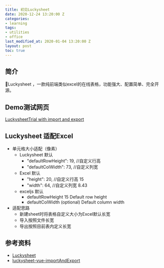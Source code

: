 ```yaml
---
title: 初见Luckysheet
date: 2020-12-24 13:20:00 Z
categories:
- learning
tags:
- utilities
- office
last_modified_at: 2020-01-04 13:20:00 Z
layout: post
toc: true
---
```


## 简介

🚀Luckysheet ，一款纯前端类似excel的在线表格，功能强大、配置简单、完全开源。

## Demo测试网页

[LuckysheetTrial with import and export](https://zzhang18.github.io/LuckySheetTrial/)

## Luckysheet 适配Excel
* 单元格大小适配（像素）
  * Luckysheet 默认         
    * "defaultRowHeight": 19, //自定义行高
    * "defaultColWidth": 73, //自定义列宽
  * Excel 默认
    * "height": 20, //自定义行高 15
    * "width": 64, //自定义列宽 8.43 
  * exceljs 默认
    * defaultRowHeight	15	Default row height
    * defaultColWidth	(optional)	Default column width
* 适配思路
  * 新建sheet时将表格自定义大小为Excel默认长宽
  * 导入按照文件长宽
  * 导出按照目前表内定义长宽

## 参考资料

* [Luckysheet](https://github.com/mengshukeji/Luckysheet)
* [luckysheet-vue-importAndExport](https://github.com/oy-paddy/luckysheet-vue-importAndExport)
